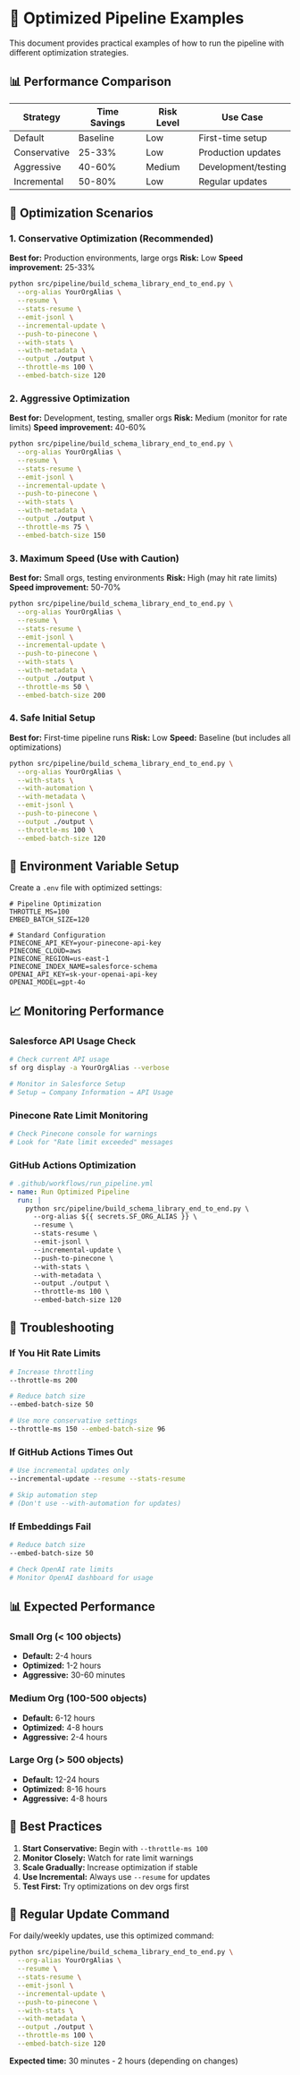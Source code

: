 # 🚀 Optimized Pipeline Examples

This document provides practical examples of how to run the pipeline with different optimization strategies.

## 📊 Performance Comparison

| Strategy | Time Savings | Risk Level | Use Case |
|----------|-------------|------------|----------|
| Default | Baseline | Low | First-time setup |
| Conservative | 25-33% | Low | Production updates |
| Aggressive | 40-60% | Medium | Development/testing |
| Incremental | 50-80% | Low | Regular updates |

## 🎯 Optimization Scenarios

### **1. Conservative Optimization (Recommended)**

**Best for:** Production environments, large orgs
**Risk:** Low
**Speed improvement:** 25-33%

```bash
python src/pipeline/build_schema_library_end_to_end.py \
  --org-alias YourOrgAlias \
  --resume \
  --stats-resume \
  --emit-jsonl \
  --incremental-update \
  --push-to-pinecone \
  --with-stats \
  --with-metadata \
  --output ./output \
  --throttle-ms 100 \
  --embed-batch-size 120
```

### **2. Aggressive Optimization**

**Best for:** Development, testing, smaller orgs
**Risk:** Medium (monitor for rate limits)
**Speed improvement:** 40-60%

```bash
python src/pipeline/build_schema_library_end_to_end.py \
  --org-alias YourOrgAlias \
  --resume \
  --stats-resume \
  --emit-jsonl \
  --incremental-update \
  --push-to-pinecone \
  --with-stats \
  --with-metadata \
  --output ./output \
  --throttle-ms 75 \
  --embed-batch-size 150
```

### **3. Maximum Speed (Use with Caution)**

**Best for:** Small orgs, testing environments
**Risk:** High (may hit rate limits)
**Speed improvement:** 50-70%

```bash
python src/pipeline/build_schema_library_end_to_end.py \
  --org-alias YourOrgAlias \
  --resume \
  --stats-resume \
  --emit-jsonl \
  --incremental-update \
  --push-to-pinecone \
  --with-stats \
  --with-metadata \
  --output ./output \
  --throttle-ms 50 \
  --embed-batch-size 200
```

### **4. Safe Initial Setup**

**Best for:** First-time pipeline runs
**Risk:** Low
**Speed:** Baseline (but includes all optimizations)

```bash
python src/pipeline/build_schema_library_end_to_end.py \
  --org-alias YourOrgAlias \
  --with-stats \
  --with-automation \
  --with-metadata \
  --emit-jsonl \
  --push-to-pinecone \
  --output ./output \
  --throttle-ms 100 \
  --embed-batch-size 120
```

## 🔧 Environment Variable Setup

Create a `.env` file with optimized settings:

```env
# Pipeline Optimization
THROTTLE_MS=100
EMBED_BATCH_SIZE=120

# Standard Configuration
PINECONE_API_KEY=your-pinecone-api-key
PINECONE_CLOUD=aws
PINECONE_REGION=us-east-1
PINECONE_INDEX_NAME=salesforce-schema
OPENAI_API_KEY=sk-your-openai-api-key
OPENAI_MODEL=gpt-4o
```

## 📈 Monitoring Performance

### **Salesforce API Usage Check**

```bash
# Check current API usage
sf org display -a YourOrgAlias --verbose

# Monitor in Salesforce Setup
# Setup → Company Information → API Usage
```

### **Pinecone Rate Limit Monitoring**

```bash
# Check Pinecone console for warnings
# Look for "Rate limit exceeded" messages
```

### **GitHub Actions Optimization**

```yaml
# .github/workflows/run_pipeline.yml
- name: Run Optimized Pipeline
  run: |
    python src/pipeline/build_schema_library_end_to_end.py \
      --org-alias ${{ secrets.SF_ORG_ALIAS }} \
      --resume \
      --stats-resume \
      --emit-jsonl \
      --incremental-update \
      --push-to-pinecone \
      --with-stats \
      --with-metadata \
      --output ./output \
      --throttle-ms 100 \
      --embed-batch-size 120
```

## 🚨 Troubleshooting

### **If You Hit Rate Limits**

```bash
# Increase throttling
--throttle-ms 200

# Reduce batch size
--embed-batch-size 50

# Use more conservative settings
--throttle-ms 150 --embed-batch-size 96
```

### **If GitHub Actions Times Out**

```bash
# Use incremental updates only
--incremental-update --resume --stats-resume

# Skip automation step
# (Don't use --with-automation for updates)
```

### **If Embeddings Fail**

```bash
# Reduce batch size
--embed-batch-size 50

# Check OpenAI rate limits
# Monitor OpenAI dashboard for usage
```

## 📊 Expected Performance

### **Small Org (< 100 objects)**
- **Default:** 2-4 hours
- **Optimized:** 1-2 hours
- **Aggressive:** 30-60 minutes

### **Medium Org (100-500 objects)**
- **Default:** 6-12 hours
- **Optimized:** 4-8 hours
- **Aggressive:** 2-4 hours

### **Large Org (> 500 objects)**
- **Default:** 12-24 hours
- **Optimized:** 8-16 hours
- **Aggressive:** 4-8 hours

## 🎯 Best Practices

1. **Start Conservative:** Begin with `--throttle-ms 100`
2. **Monitor Closely:** Watch for rate limit warnings
3. **Scale Gradually:** Increase optimization if stable
4. **Use Incremental:** Always use `--resume` for updates
5. **Test First:** Try optimizations on dev orgs first

## 🔄 Regular Update Command

For daily/weekly updates, use this optimized command:

```bash
python src/pipeline/build_schema_library_end_to_end.py \
  --org-alias YourOrgAlias \
  --resume \
  --stats-resume \
  --emit-jsonl \
  --incremental-update \
  --push-to-pinecone \
  --with-stats \
  --with-metadata \
  --output ./output \
  --throttle-ms 100 \
  --embed-batch-size 120
```

**Expected time:** 30 minutes - 2 hours (depending on changes)

